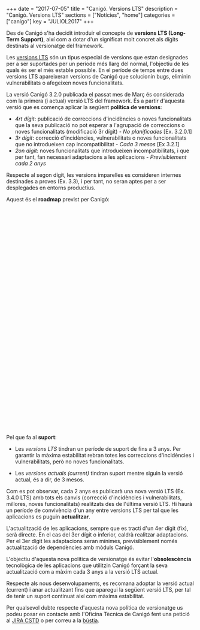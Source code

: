 +++
date = "2017-07-05"
title = "Canigó. Versions LTS"
description = "Canigó. Versions LTS"
sections = ["Notícies", "home"]
categories = ["canigo"]
key = "JULIOL2017"
+++

Des de Canigó s'ha decidit introduir el concepte de **versions LTS (Long-Term Support)**, així com a dotar d'un significat molt concret als dígits destinats al versionatge del framework.

Les [versions LTS](http://canigo.ctti.gencat.cat/blog/2017/06/versions_lts/) són un tipus especial de versions que estan designades per a ser suportades per un periode més llarg del normal, l'objectiu de les quals és ser el més estable possible. En el període de temps entre dues versions LTS apareixeran versions de Canigó que solucionin bugs, eliminin vulnerabilitats o afegeixen noves funcionalitats.

La versió Canigó 3.2.0 publicada el passat mes de Març és considerada com la primera (i actual) versió LTS del framework. És a partir d'aquesta versió que es comença aplicar la següent **política de versions**:

* _4rt dígit_: publicació de correccions d'incidències o noves funcionalitats que la seva publicació no pot esperar a l'agrupació de correccions o noves funcionalitats (modificació 3r dígit) - _No planificades_ [Ex. 3.2.0.1]
* _3r dígit_: correcció d'incidències, vulnerabilitats o noves funcionalitats que no introdueixen cap incompatibilitat - _Cada 3 mesos_ [Ex 3.2.1]
* _2on dígit_: noves funcionalitats que introdueixen incompatibilitats, i que per tant, fan necessari adaptacions a les aplicacions - _Previsiblement cada 2 anys_

Respecte al segon dígit, les versions imparelles es consideren internes destinades a proves (Ex. 3.3), i per tant, no seran aptes per a ser desplegades en entorns productius.

Aquest és el **roadmap** previst per Canigó:



<script type="text/javascript" src="https://www.gstatic.com/charts/loader.js"></script>

<script type="text/javascript">
  google.charts.load("current", {packages:["timeline"], 'language': 'es'});
  google.charts.setOnLoadCallback(drawChart);
  function drawChart() {
    var container = document.getElementById('roadmap');
    var chart = new google.visualization.Timeline(container);
    var dataTable = new google.visualization.DataTable();

	dataTable.addColumn({ type: 'string', id: 'id' });
    dataTable.addColumn({ type: 'string', id: 'Name' });
    dataTable.addColumn({ type: 'date', id: 'Start' });
    dataTable.addColumn({ type: 'date', id: 'End' });
    dataTable.addRows([
      [ '1','Canigo 3.2.0 LTS', new Date(2017, 2), new Date(2020, 2) ],
      [ '2','Canigo 3.2.1', new Date(2017, 5), new Date(2017, 8) ],
      [ '3','Canigo 3.2.2', new Date(2017, 8), new Date(2017, 11) ],
	  [ '4','Canigo 3.2.3', new Date(2017, 11), new Date(2018, 2) ],
	  [ '5','Canigo 3.2.4', new Date(2018, 2), new Date(2018, 5) ],
	  [ '6','Canigo 3.2.5', new Date(2018, 5), new Date(2018, 8) ],
      [ '7','Canigo 3.2.6', new Date(2018, 8), new Date(2018, 11) ],
	  [ '8','Canigo 3.2.7', new Date(2018, 11), new Date(2019, 2) ],
	  [ '9','Canigo 3.4.0 LTS', new Date(2019, 2), new Date(2022, 2) ],
	  [ '10','Canigo 3.4.1', new Date(2019, 5), new Date(2019, 8) ],
	  [ '11','Canigo 3.4.2', new Date(2019, 8), new Date(2019, 11) ],
	  [ '12','Canigo 3.4.3', new Date(2019, 11), new Date(2020, 2) ],
	  [ '13','Canigo 3.4.4', new Date(2020, 2), new Date(2020, 5) ]]);

    var options = {
      timeline: { groupByRowLabel: false, showRowLabels: false },
	  colors: ['blue', 'green', 'green', 'green', 'green', 'green', 'green', 'green', 'blue','green','green','green','green']
    };

    chart.draw(dataTable, options);
  }
</script>

<div id="roadmap" style="height: 590px;"></div>



Pel que fa al **suport**:

* Les _versions LTS_ tindran un període de suport de fins a 3 anys. Per garantir la màxima estabilitat rebran totes les correccions d'incidències i vulnerabilitats, però no noves funcionalitats.

* Les _versions actuals (current)_ tindran suport mentre siguin la versió actual, és a dir, de 3 mesos.

Com es pot observar, cada 2 anys es publicarà una nova versió LTS (Ex. 3.4.0 LTS) amb tots els canvis (correcció d'incidències i vulnerabilitats, millores, noves funcionalitats) realitzats des de l'última versió LTS. Hi haurà un període de convivència d'un any entre versions LTS per tal que les aplicacions es puguin **actualitzar**.

L'actualització de les aplicacions, sempre que es tracti d'un 4er dígit (fix), serà directe. En el cas del 3er dígit o inferior, caldrà realitzar adaptacions. Per el 3er dígit les adaptacions seran mínimes, previsiblement només actualització de dependències amb mòduls Canigó.

L'objectiu d'aquesta nova política de versionatge és evitar l'**obsolescència** tecnològica de les aplicacions que utilitzin Canigó forçant la seva actualització com a màxim cada 3 anys a la versió LTS actual.

Respecte als nous desenvolupaments, es recomana adoptar la versió actual (current) i anar actualitzant fins que aparegui la següent versió LTS, per tal de tenir un suport continuat així com màxima estabilitat.

Per qualsevol dubte respecte d'aquesta nova política de versionatge us podeu posar en contacte amb l'Oficina Tècnica de Canigó fent una petició al [JIRA CSTD](https://cstd.ctti.gencat.cat/jiracstd/browse/CAN) o per correu a la [bústia](mailto:oficina-tecnica.canigo.ctti@gencat.cat).
